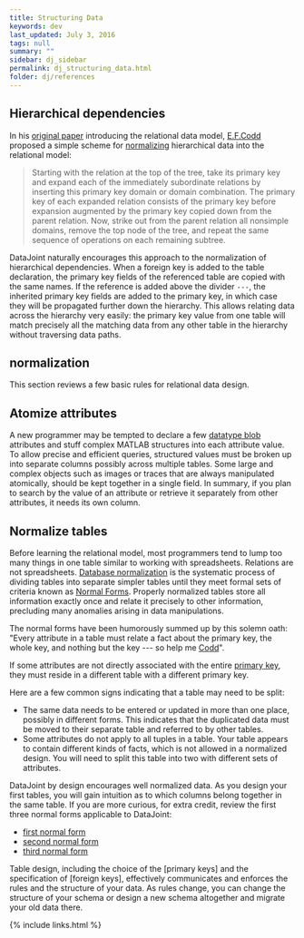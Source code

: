 ```yaml
---
title: Structuring Data
keywords: dev
last_updated: July 3, 2016
tags: null
summary: ""
sidebar: dj_sidebar
permalink: dj_structuring_data.html
folder: dj/references
---
```



## Hierarchical dependencies

In his [original paper](http://citeseerx.ist.psu.edu/viewdoc/download?doi=10.1.1.110.1845&rep=rep1&type=pdf) introducing the relational data model, [E.F.Codd](http://en.wikipedia.org/wiki/Edgar_F._Codd) proposed a simple scheme for [normalizing](http://code.google.com/p/datajoint/wiki/DataDefinition) hierarchical data into the relational model:
> Starting with the relation at the top of the tree, take its primary key and expand each of the immediately subordinate relations by inserting this primary key domain or domain combination. The primary key of each expanded relation consists of the primary key before expansion augmented by the primary key copied down from the parent relation. Now, strike out from the parent relation all nonsimple domains, remove the top node of the tree, and repeat the same sequence of operations on each remaining subtree.

DataJoint naturally encourages this approach to the normalization of hierarchical dependencies. When a foreign key is added to the table declaration, the primary key fields of the referenced table are copied with the same names.  If the reference is added above the divider `---`, the inherited primary key fields are added to the primary key, in which case they will be propagated further down the hierarchy. This allows relating data across the hierarchy very easily: the primary key value from one table will match precisely all the matching data from any other table in the hierarchy without traversing data paths.

## normalization

This section reviews a few basic rules for relational data design.


## Atomize attributes

A new programmer may be tempted to declare a few  [datatype blob](/datatypes/) attributes and stuff complex MATLAB structures into each attribute value.  To allow precise and efficient queries, structured values must be broken up into separate columns possibly across multiple tables.  Some large and complex  objects such as images or traces that are always manipulated atomically, should be kept together in a single field.  In summary, if you plan to search by the value of an attribute or retrieve it separately from other attributes, it needs its own column.

## Normalize tables

Before learning the relational model, most programmers tend to lump too many things in one table similar to working with spreadsheets.  Relations are not spreadsheets.  [Database normalization](http://en.wikipedia.org/wiki/Database_normalization) is the systematic process of dividing tables into separate simpler tables until they meet formal sets of criteria known as [Normal Forms](http://en.wikipedia.org/wiki/Database_normalization). Properly normalized tables store all information exactly once and relate it precisely to other information, precluding many anomalies arising in data manipulations.

The normal forms have been humorously summed up by this solemn oath:  "Every attribute in a table must relate a fact about the primary key, the whole key, and nothing but the key --- so help me [Codd](http://en.wikipedia.org/wiki/Edgar_F._Codd)".

 If some attributes are not directly associated with the entire [primary key](/2015-05-05-primarykeys), they must reside in a different table with a different primary key.  

Here are a few common signs indicating that a table may need to be split:

* The same data needs to be entered or updated in more than one place, possibly in different forms.  This indicates that the duplicated data must be moved to their separate table and referred to by other tables.
* Some attributes do not apply to all tuples in a table.  Your table appears to contain different kinds of facts, which is not allowed in a normalized design. You will need to split this table into two with different sets of attributes.

DataJoint by design encourages well normalized data. As you design your first tables, you will gain intuition as to which columns belong together in the same table. If you are more curious, for extra credit, review the first three normal forms applicable to DataJoint:

* [first normal form](http://en.wikipedia.org/wiki/First_normal_form)
* [second normal form](http://en.wikipedia.org/wiki/Second_normal_form)
* [third normal form](http://en.wikipedia.org/wiki/Third_normal_form)

Table design, including the choice of the [primary keys] and the specification of [foreign keys], effectively communicates and enforces the rules and the structure of your data.  As rules change, you can change the structure of your schema or design a new schema altogether and migrate your old data there.



{% include links.html %}
